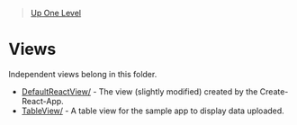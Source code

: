 > [Up One Level](../readme.md)

# Views

Independent views belong in this folder.

- [DefaultReactView/](DefaultReactView/readme.md) - The view (slightly modified) created by the Create-React-App.
- [TableView/](TableView/readme.md) - A table view for the sample app to display data uploaded.